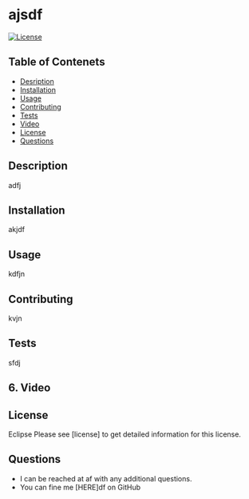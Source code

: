 
# ajsdf
[![License](https://img.shields.io/badge/License-EPL_1.0-red.svg)](https://opensource.org/licenses/EPL-1.0)

## Table of Contenets

- [Desription](#Description)
- [Installation](#Installation)
- [Usage](#Usage)
- [Contributing](#Contributing)
- [Tests](#Tests)
- [Video](#Video)
- [License](#License)
- [Questions](#Questions)

## Description
adfj

## Installation
akjdf

## Usage
kdfjn

## Contributing
kvjn

## Tests
sfdj

## 6. Video

## License
Eclipse
Please see [license] to get detailed information for this license.

## Questions
- I can be reached at af with any additional questions.
- You can fine me [HERE]df on GitHub

